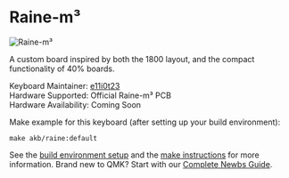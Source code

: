 # Raine-m³

![Raine-m³](https://i.imgur.com/da2dZh1.jpg)

A custom board inspired by both the 1800 layout, and the compact functionality of 40% boards.

Keyboard Maintainer: [e11i0t23](https://github.com/e11i0t23)  
Hardware Supported: Official Raine-m³ PCB  
Hardware Availability: Coming Soon

Make example for this keyboard (after setting up your build environment):

    make akb/raine:default

See the [build environment setup](https://docs.qmk.fm/#/getting_started_build_tools) and the [make instructions](https://docs.qmk.fm/#/getting_started_make_guide) for more information. Brand new to QMK? Start with our [Complete Newbs Guide](https://docs.qmk.fm/#/newbs).
